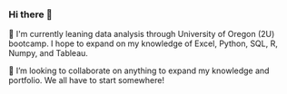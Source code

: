 ### Hi there 👋

🌱 I'm currently leaning data analysis through University of Oregon (2U) bootcamp. I hope to expand on my knowledge of Excel, Python, SQL, R, Numpy, and Tableau. 

👯 I’m looking to collaborate on anything to expand my knowledge and portfolio. We all have to start somewhere!



<!--
**Bransblu/Bransblu** is a ✨ _special_ ✨ repository because its `README.md` (this file) appears on your GitHub profile.

Here are some ideas to get you started:

- 🔭 I’m currently working on ...
- 🌱 I’m currently learning ...
- 👯 I’m looking to collaborate on ...
- 🤔 I’m looking for help with ...
- 💬 Ask me about ...
- 📫 How to reach me: ...
- 😄 Pronouns: ...
- ⚡ Fun fact: ...
-->
